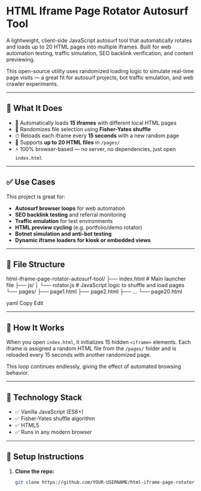 # HTML Iframe Page Rotator Autosurf Tool

A lightweight, client-side JavaScript autosurf tool that automatically rotates and loads up to 20 HTML pages into multiple iframes. Built for web automation testing, traffic simulation, SEO backlink verification, and content previewing.

This open-source utility uses randomized loading logic to simulate real-time page visits — a great fit for autosurf projects, bot traffic emulation, and web crawler experiments.

---

## 🚀 What It Does

- 🔁 Automatically loads **15 iframes** with different local HTML pages
- 🎲 Randomizes file selection using **Fisher-Yates shuffle**
- ⏱ Reloads each iframe every **15 seconds** with a new random page
- 📄 Supports **up to 20 HTML files** in `/pages/`
- ⚡️ 100% browser-based — no server, no dependencies, just open `index.html`

---

## ✅ Use Cases

This project is great for:

- **Autosurf browser loops** for web automation
- **SEO backlink testing** and referral monitoring
- **Traffic emulation** for test environments
- **HTML preview cycling** (e.g. portfolio/demo rotator)
- **Botnet simulation and anti-bot testing**
- **Dynamic iframe loaders for kiosk or embedded views**

---

## 📁 File Structure

html-iframe-page-rotator-autosurf-tool/
├── index.html # Main launcher file
├── js/
│ └── rotator.js # JavaScript logic to shuffle and load pages
└── pages/
├── page1.html
├── page2.html
├── ...
└── page20.html

yaml
Copy
Edit

---

## 📄 How It Works

When you open `index.html`, it initializes 15 hidden `<iframe>` elements. Each iframe is assigned a random HTML file from the `/pages/` folder and is reloaded every 15 seconds with another randomized page.

This loop continues endlessly, giving the effect of automated browsing behavior.

---

## 🧠 Technology Stack

- ✅ Vanilla JavaScript (ES6+)
- ✅ Fisher-Yates shuffle algorithm
- ✅ HTML5
- ✅ Runs in any modern browser

---

## 🔧 Setup Instructions

1. **Clone the repo:**
   ```bash
   git clone https://github.com/YOUR-USERNAME/html-iframe-page-rotator-autosurf-tool.git

